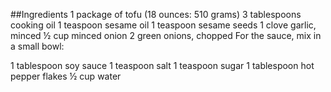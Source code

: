 ##Ingredients
1 package of tofu (18 ounces: 510 grams)
3 tablespoons cooking oil
1 teaspoon sesame oil
1 teaspoon sesame seeds
1 clove garlic, minced
½ cup minced onion
2 green onions, chopped
For the sauce, mix in a small bowl:

1 tablespoon soy sauce
1 teaspoon salt
1 teaspoon sugar
1 tablespoon hot pepper flakes
½ cup water
